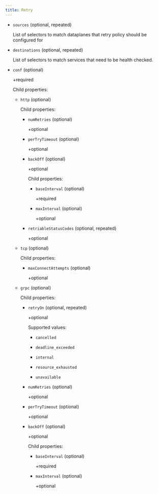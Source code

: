 ```yaml
---
title: Retry
---
```


- `sources` (optional, repeated)

    List of selectors to match dataplanes that retry policy should be
    configured for

- `destinations` (optional, repeated)

    List of selectors to match services that need to be health checked.

- `conf` (optional)

    +required

    Child properties:    
    
    - `http` (optional)
    
        Child properties:    
        
        - `numRetries` (optional)
        
            +optional    
        
        - `perTryTimeout` (optional)
        
            +optional    
        
        - `backOff` (optional)
        
            +optional
        
            Child properties:    
            
            - `baseInterval` (optional)
            
                +required    
            
            - `maxInterval` (optional)
            
                +optional    
        
        - `retriableStatusCodes` (optional, repeated)
        
            +optional    
    
    - `tcp` (optional)
    
        Child properties:    
        
        - `maxConnectAttempts` (optional)
        
            +optional    
    
    - `grpc` (optional)
    
        Child properties:    
        
        - `retryOn` (optional, repeated)
        
            +optional
        
            Supported values:
        
            - `cancelled`
        
            - `deadline_exceeded`
        
            - `internal`
        
            - `resource_exhausted`
        
            - `unavailable`    
        
        - `numRetries` (optional)
        
            +optional    
        
        - `perTryTimeout` (optional)
        
            +optional    
        
        - `backOff` (optional)
        
            +optional
        
            Child properties:    
            
            - `baseInterval` (optional)
            
                +required    
            
            - `maxInterval` (optional)
            
                +optional

